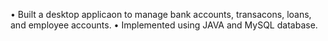 • Built a desktop applicaon to manage bank accounts,
transacons, loans, and employee
accounts.
• Implemented using JAVA and MySQL database.
